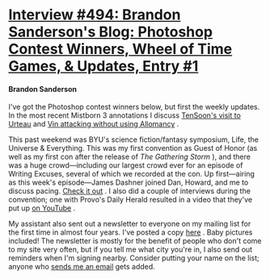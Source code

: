 # [Interview #494: Brandon Sanderson's Blog: Photoshop Contest Winners, Wheel of Time Games, & Updates, Entry #1](https://www.theoryland.com/intvmain.php?i=494#1)

#### Brandon Sanderson

I've got the Photoshop contest winners below, but first the weekly updates. In the most recent Mistborn 3 annotations I discuss
[TenSoon's visit to Urteau](http://www.brandonsanderson.com/annotation/331/Mistborn-3-Chapter-Fifty-Nine)
and
[Vin attacking without using Allomancy](http://www.brandonsanderson.com/annotation/332/Mistborn-3-Chapter-Sixty)
.

This past weekend was BYU's science fiction/fantasy symposium, Life, the Universe & Everything. This was my first convention as Guest of Honor (as well as my first con after the release of
*The Gathering Storm*
), and there was a huge crowd—including our largest crowd ever for an episode of Writing Excuses, several of which we recorded at the con. Up first—airing as this week's episode—James Dashner joined Dan, Howard, and me to discuss pacing.
[Check it out](http://www.writingexcuses.com/2010/02/14/)
. I also did a couple of interviews during the convention; one with Provo's Daily Herald resulted in a video that they've put up
[on YouTube](http://www.youtube.com/watch?v=UYPvXkBUz8o)
.

My assistant also sent out a newsletter to everyone on my mailing list for the first time in almost four years. I've posted a copy
[here](http://www.brandonsanderson.com/article/60/Brandon-Sanderson-Newsletter-for-February-2010)
. Baby pictures included! The newsletter is mostly for the benefit of people who don't come to my site very often, but if you tell me what city you're in, I also send out reminders when I'm signing nearby. Consider putting your name on the list; anyone who
[sends me an email](http://www.brandonsanderson.com/contact)
gets added.


